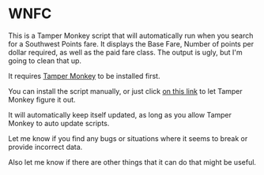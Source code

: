 # WNFC

This is a Tamper Monkey script that will automatically run when you search for a Southwest Points fare. It displays the Base Fare, Number of points per dollar required, as well as the paid fare class. The output is ugly, but I'm going to clean that up.

It requires [Tamper Monkey](https://tampermonkey.net/) to be installed first.

You can install the script manually, or just click [on this link](https://github.com/minamhere/WNFC/raw/master/wnfc.user.js) to let Tamper Monkey figure it out.

It will automatically keep itself updated, as long as you allow Tamper Monkey to auto update scripts. 

Let me know if you find any bugs or situations where it seems to break or provide incorrect data.

Also let me know if there are other things that it can do that might be useful.
